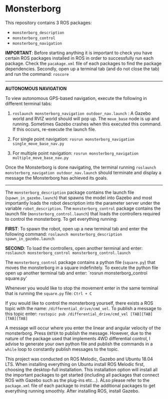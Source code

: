 # Monsterborg
This repository contains 3 ROS packages: 
* `monsterborg_description` 
* `monsterborg_control`
* `monsterborg_navigation`

**IMPORTANT**: Before starting anything it is important to check you have certain ROS packages installed in ROS in order to successfully run each package. Check the `pacakage.xml` file of each packages to find the package dependencies. Secondly, open up a terminal tab (and do not close the tab) and run the command: `roscore`
********************************************************************
**AUTONOMOUS NAVIGATION**

To view autonomous GPS-based navigation, execute the following in different terminal tabs:
1. `roslaunch monsterborg_navigation outdoor_nav.launch` : A Gazebo world and RVIZ world should will pop up. The `move_base` node is up and running. Sometimes Gazebo crashes when this executed this command. If this occurs, re-execute the launch file. 

1. For single point navigation:
`rosrun monsterborg_navigation single_move_base_nav.py`
2. For multiple point navigation:
`rosrun monsterborg_navigation multiple_move_base_nav.py`

Once the Monsterborg is done navigating, the terminal running `roslaunch monsterborg_navigation outdoor_nav.launch` should terminate and display a message the Monsterborg has achieved its goals. 

********************************************************************
The `monsterborg_description` package contains the launch file (`spawn_in_gazebo.launch`) that spawns the model into Gazebo and most importantly loads the robot description into the parameter server under the variable `robot_description`. The `monsterborg_control` package contains the launch file (`monsterborg_control.launch`) that loads the controllers required to control the monsterborg. To get everything running: 

**FIRST**: To spawn the robot, open up a new terminal tab and enter the following command: `roslaunch monsterborg_description spawn_in_gazebo.launch` 

**SECOND**: To load the controllers, open another terminal and enter: `roslaunch monsterborg_control monsterborg_control.launch`

The `monsterborg_control` package contains a python file (`square.py`) that moves the monsterborg in a square indefinitely. To execute the python file open up another 
terminal tab and enter: `rosrun monsterborg_control square.py' 

Whenever you would like to stop the movement enter in the same terminal that is running the `square.py` file: `Ctrl + C` 

If you would like to control the monsterborg yourself, there exists a ROS topic with the name: `/differential_drive/cmd_vel`. To publish a message 
to this topic enter: `rostopic pub /differential_drive/cmd_vel [TAB][TAB] [TAB][TAB]`

A message will occur where you enter the linear and angular velocity of the monsterborg. Press `ENTER` to publish the message. However, due to the nature 
of the package used that implements 4WD differential control, I advise to generate your own python file and publish the commands in a `while` loop to constantly
publish messages to the topic. 

This project was conducted on ROS Melodic, Gazebo and Ubuntu 18.04 LTS. When installing everything on Ubuntu install ROS Melodic first, choosing the desktop-full installation. This installation option will install all the important packages to get started (including all packages that connect ROS with Gazebo such as the plug-ins etc...). ALso please refer to the `package.xml` file of each package to install the additional packages to get everything running smoothly. After installing ROS, install Gazebo. 







